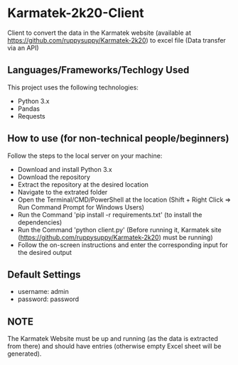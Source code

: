 # Karmatek-2k20-Client
Client to convert the data in the Karmatek website (available at https://github.com/ruppysuppy/Karmatek-2k20) to excel file (Data transfer via an API)

## Languages/Frameworks/Techlogy Used
This project uses the following technologies:
* Python 3.x
* Pandas
* Requests

## How to use (for non-technical people/beginners)
Follow the steps to the local server on your machine:
* Download and install Python 3.x
* Download the repository
* Extract the repository at the desired location
* Navigate to the extrated folder
* Open the Terminal/CMD/PowerShell at the location (Shift + Right Click => Run Command Prompt for Windows Users)
* Run the Command 'pip install -r requirements.txt' (to install the dependencies)
* Run the Command 'python client.py' (Before running it, Karmatek site (https://github.com/ruppysuppy/Karmatek-2k20) must be running)
* Follow the on-screen instructions and enter the corresponding input for the desired output

## Default Settings
* username: admin
* password: password

## NOTE
The Karmatek Website must be up and running (as the data is extracted from there) and should have entries (otherwise empty Excel sheet will be generated).
